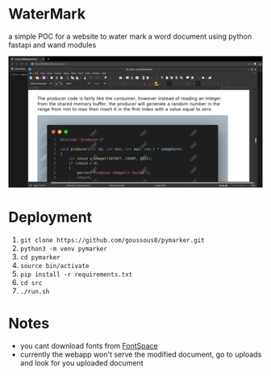 # WaterMark 
a simple POC for a website to water mark a word document using python fastapi and wand modules

![POC](Screenshot_2024-01-15_22-55-02.png)

# Deployment 
1. `git clone https://github.com/goussous0/pymarker.git`
2. `python3 -m venv pymarker`
3. `cd pymarker`
4. `source bin/activate`
5. `pip install -r requirements.txt`
6. `cd src`
7. `./run.sh`


# Notes 
- you cant download fonts from [FontSpace](https://www.fontspace.com/category/ttf)
- currently the webapp won't serve the modified document, go to uploads and look for you uploaded document 